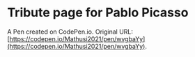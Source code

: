 # Tribute page for Pablo Picasso

A Pen created on CodePen.io. Original URL: [https://codepen.io/Mathusi2021/pen/wvgbaYy](https://codepen.io/Mathusi2021/pen/wvgbaYy).



